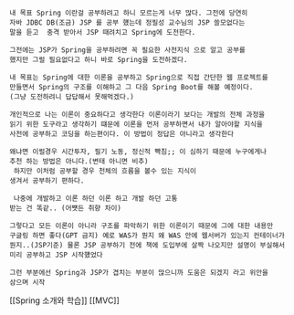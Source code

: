 	내 목표 Spring 이란걸 공부하려고 하니 모르는게 너무 많다. 그전에 당연히
	자바 JDBC DB(조금) JSP 를 공부 헀는데 정필성 교수님의 JSP 쓸모없다는
	말을 듣고  충격 받아서 JSP 때려치고 Spring에 도전한다.

	그전에는 JSP가 Spring을 공부하려면 꼭 필요한 사전지식 으로 알고 공부를 
	했지만 그럴 필요없다고 하니 바로 Spring을 도전하겠다.

	내 목표는 Spring에 대한 이론을 공부하고 Spring으로 직접 간단한 웹 프로젝트를
	만들면서 Spring의 구조를 이해하고 그 다음 Spring Boot를 해볼 예정이다.
	(그냥 도전하려니 답답해서 못해먹겠다.)

	개인적으로 나는 이론이 중요하다고 생각한다 이론이라기 보다는 개발의 전체 과정을
	읽기 위한 도구라고 생각하기 떄문에 이론을 먼저 공부하면서 내가 알아야할 지식을
	사전에 공부하고 코딩을 하는편이다. 이 방법이 정답은 아니라고 생각한다

	왜냐면 이럴경우 시간투자, 필기 노동, 정신적 빡침;; 이 심하기 때문에 누구에게나
	추천 하는 방법은 아니다.(변태 아니면 비추)
	 하지만 이처럼 공부할 경우 천체의 흐름을 볼수 있는 지식이
	생겨서 공부하기 편하다.
	
	 나중에 개발하고 이론 하던 이론 하고 개발 하던 고통 
	받는 건 똑같.. (어쩃든 취향 차이)

	그렇다고 모든 이론이 아니라 구조를 파악하기 위한 이론이기 때문에 그에 대한 내용만
	구글링 하면 좋다(GPT 금지) 예로 WAS가 뭔지 왜 WAS 안에 웹서버가 있는지 컨테이너가
	뭔지..(JSP기준) 물론 JSP 공부하기 전에 책에 도입부에 살짝 나오지만 설명이 부실해서
	미리 공부하고 JSP 시작헀었다

	그런 부분에선 Spring과 JSP가 겹치는 부분이 많으니까 도움은 되겠지 라고 위안을 
	삼으며 시작

[[Spring 소개와 학습]]
[[MVC]]
